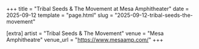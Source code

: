 +++
title = "Tribal Seeds & The Movement at Mesa  Amphitheater"
date = 2025-09-12
template = "page.html"
slug = "2025-09-12-tribal-seeds-the-movement"

[extra]
artist = "Tribal Seeds & The Movement"
venue = "Mesa Amphitheatre"
venue_url = "https://www.mesaamp.com/"
+++
